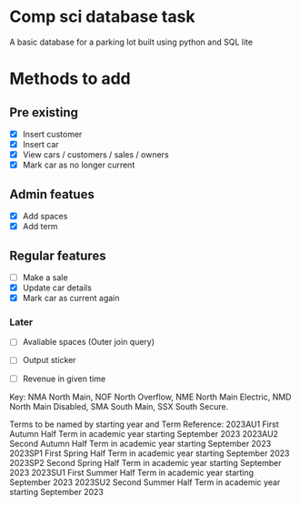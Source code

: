# Comp sci database task    
A basic database for a parking lot built using python and SQL lite

# Methods to add    
## Pre existing    
- [x] Insert customer
- [x] Insert car
- [x] View cars / customers / sales / owners
- [x] Mark car as no longer current

## Admin featues    
- [x] Add spaces
- [x] Add term

## Regular features    
- [ ] Make a sale
- [x] Update car details
- [x] Mark car as current again

### Later
- [ ] Avaliable spaces (Outer join query)
- [ ] Output sticker
- [ ] Revenue in given time


Key: NMA  North Main, NOF  North Overflow, NME North Main Electric, NMD North Main Disabled, SMA South Main, SSX South Secure.

Terms to be named by starting year and Term Reference:
2023AU1  First Autumn Half Term in academic year starting September 2023
2023AU2  Second Autumn Half Term in academic year starting September 2023
2023SP1 First Spring Half Term in academic year starting September 2023
2023SP2 Second Spring Half Term in academic year starting September 2023
2023SU1 First Summer Half Term in academic year starting September 2023
2023SU2 Second Summer Half Term in academic year starting September 2023